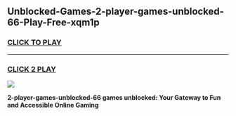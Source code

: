 
## Unblocked-Games-2-player-games-unblocked-66-Play-Free-xqm1p
<h3>
<a href="https://premium76.site?title=2-player-games-unblocked-66&ref=18A1">CLICK TO PLAY</a></h3>
<hr>

<h3>
<a href="https://premium76.site?title=2-player-games-unblocked-66&ref=18A1">CLICK 2 PLAY</a>
  
</h3>

<a href="https://premium76.site?title=2-player-games-unblocked-66&ref=18A1"><img src="https://clearcache.store/games.png"></a>


**2-player-games-unblocked-66 games unblocked: Your Gateway to Fun and Accessible Online Gaming**
